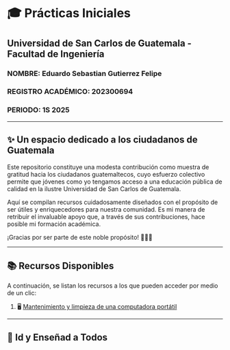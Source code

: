 # 🎓 **Prácticas Iniciales**  
## **Universidad de San Carlos de Guatemala - Facultad de Ingeniería**  

### **NOMBRE:** Eduardo Sebastian Gutierrez Felipe  
### **REGISTRO ACADÉMICO:** 202300694  
### **PERIODO:** 1S 2025  

---

## ✨ **Un espacio dedicado a los ciudadanos de Guatemala**  

Este repositorio constituye una modesta contribución como muestra de gratitud hacia los ciudadanos guatemaltecos, cuyo esfuerzo colectivo permite que jóvenes como yo tengamos acceso a una educación pública de calidad en la ilustre Universidad de San Carlos de Guatemala.  

Aquí se compilan recursos cuidadosamente diseñados con el propósito de ser útiles y enriquecedores para nuestra comunidad. Es mi manera de retribuir el invaluable apoyo que, a través de sus contribuciones, hace posible mi formación académica.  

¡Gracias por ser parte de este noble propósito! 🚀🇬🇹  

---

## 📚 **Recursos Disponibles**  

A continuación, se listan los recursos a los que pueden acceder por medio de un clic:  

1. 🖥️ [Mantenimiento y limpieza de una computadora portátil](01.%20Limpieza%20de%20una%20computadora/)  

---

## 🌟 **Id y Enseñad a Todos**  

